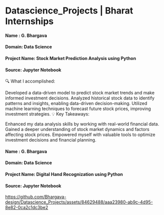 # Datascience_Projects | Bharat Internships

<h4>Name : G. Bhargava</h4>
<h4>Domain: Data Science</h4>
<h4>Project Name: Stock Market Prediction Analysis using Python</h4>
<h4> Source: Jupyter Notebook</h4>

 

🔍 What I accomplished:

Developed a data-driven model to predict stock market trends and make informed investment decisions.
Analyzed historical stock data to identify patterns and insights, enabling data-driven decision-making.
Utilized machine learning techniques to forecast future stock prices, improving investment strategies.
💡 Key Takeaways:

Enhanced my data analysis skills by working with real-world financial data.
Gained a deeper understanding of stock market dynamics and factors affecting stock prices.
Empowered myself with valuable tools to optimize investment decisions and financial planning.

<h4>Name : G. Bhargava</h4>
<h4>Domain: Data Science</h4>
<h4>Project Name: Digital Hand Recognization using Python</h4>
<h4> Source: Jupyter Notebook</h4>


https://github.com/Bhargava-design/Datascience_Projects/assets/84629488/aaa23980-ab9c-4d95-8e82-0ca2c1dc3be2


